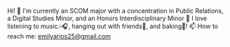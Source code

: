 Hi! 👋
I'm currently an SCOM major with a concentration in Public Relations, a Digital Studies Minor, and an Honors Interdisciplinary Minor 📝
I love listening to music🎶🎧, hanging out with friends👭, and baking🍪!
📫 How to reach me: emilyarios25@gmail.com
